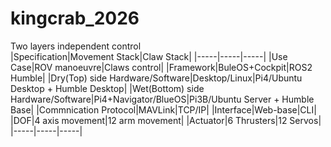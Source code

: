 # kingcrab_2026
Two layers independent control  
|Specification|Movement Stack|Claw Stack| 
|-----|-----|-----|
|Use Case|ROV manoeuvre|Claws control|
|Framework|BuleOS+Cockpit|ROS2 Humble|
|Dry(Top) side Hardware/Software|Desktop/Linux|Pi4/Ubuntu Desktop + Humble Desktop|
|Wet(Bottom) side Hardware/Software|Pi4+Navigator/BlueOS|Pi3B/Ubuntu Server + Humble Base|
|Commnication Protocol|MAVLink|TCP/IP|
|Interface|Web-base|CLI|
|DOF|4 axis movement|12 arm movement|
|Actuator|6 Thrusters|12 Servos|
|-----|-----|-----| 
